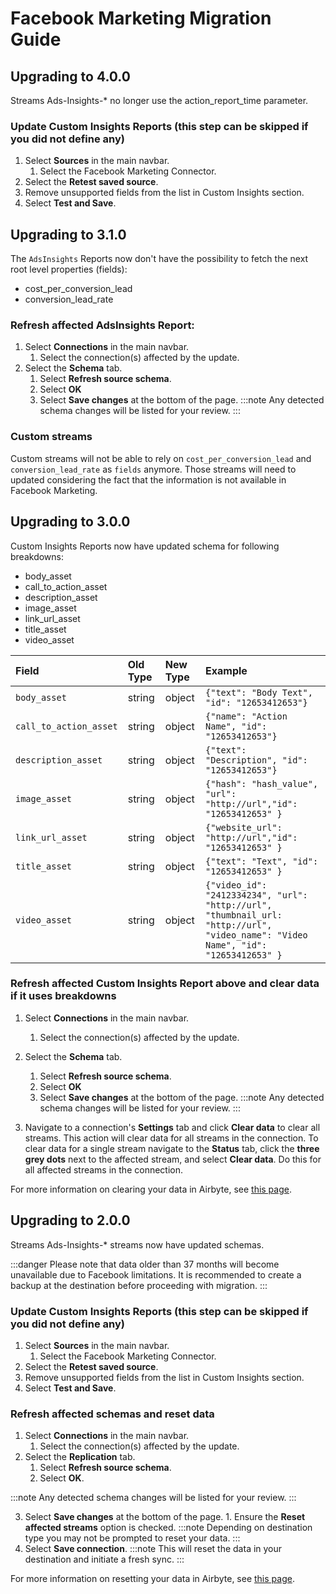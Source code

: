 # Facebook Marketing Migration Guide

## Upgrading to 4.0.0

Streams Ads-Insights-* no longer use the action_report_time parameter.

### Update Custom Insights Reports (this step can be skipped if you did not define any)

1. Select **Sources** in the main navbar.
   1. Select the Facebook Marketing Connector.
2. Select the **Retest saved source**.
3. Remove unsupported fields from the list in Custom Insights section.
4. Select **Test and Save**.

## Upgrading to 3.1.0

The `AdsInsights` Reports now don't have the possibility to fetch the next root level properties (fields):
- cost_per_conversion_lead
- conversion_lead_rate

### Refresh affected AdsInsights Report:

1. Select **Connections** in the main navbar.
   1. Select the connection(s) affected by the update.
2. Select the **Schema** tab. 
    1. Select **Refresh source schema**. 
    2. Select **OK** 
    3. Select **Save changes** at the bottom of the page.
   :::note
   Any detected schema changes will be listed for your review.
   :::

### Custom streams

Custom streams will not be able to rely on `cost_per_conversion_lead` and `conversion_lead_rate` as `fields` anymore. Those streams will need to updated considering the fact that the information is not available in Facebook Marketing.

## Upgrading to 3.0.0

Custom Insights Reports now have updated schema for following breakdowns:

- body_asset
- call_to_action_asset
- description_asset
- image_asset
- link_url_asset
- title_asset
- video_asset

| Field                  | Old Type | New Type | Example                                                                                                                           |
| :--------------------- | :------- | :------- | :-------------------------------------------------------------------------------------------------------------------------------- |
| `body_asset`           | string   | object   | `{"text": "Body Text", "id": "12653412653"}`                                                                                      |
| `call_to_action_asset` | string   | object   | `{"name": "Action Name", "id": "12653412653"}`                                                                                    |
| `description_asset`    | string   | object   | `{"text": "Description", "id": "12653412653"}`                                                                                    |
| `image_asset`          | string   | object   | `{"hash": "hash_value", "url": "http://url","id": "12653412653" }`                                                                |
| `link_url_asset`       | string   | object   | `{"website_url": "http://url","id": "12653412653" }`                                                                              |
| `title_asset`          | string   | object   | `{"text": "Text", "id": "12653412653" }`                                                                                          |
| `video_asset`          | string   | object   | `{"video_id": "2412334234", "url": "http://url", "thumbnail_url: "http://url", "video_name": "Video Name", "id": "12653412653" }` |

### Refresh affected Custom Insights Report above and clear data if it uses breakdowns

1. Select **Connections** in the main navbar.
   1. Select the connection(s) affected by the update.
2. Select the **Schema** tab. 
    1. Select **Refresh source schema**. 
    2. Select **OK** 
    3. Select **Save changes** at the bottom of the page.
   :::note
   Any detected schema changes will be listed for your review.
   :::

3. Navigate to a connection's **Settings** tab and click **Clear data** to clear all streams. This action will clear data for all streams in the connection. To clear data for a single stream navigate to the **Status** tab,  click the **three grey dots** next to the affected stream, and select **Clear data**. Do this for all affected streams in the connection.

For more information on clearing your data in Airbyte, see [this page](/platform/operator-guides/clear).

## Upgrading to 2.0.0

Streams Ads-Insights-\* streams now have updated schemas.

:::danger
Please note that data older than 37 months will become unavailable due to Facebook limitations.
It is recommended to create a backup at the destination before proceeding with migration.
:::

### Update Custom Insights Reports (this step can be skipped if you did not define any)

1. Select **Sources** in the main navbar.
   1. Select the Facebook Marketing Connector.
2. Select the **Retest saved source**.
3. Remove unsupported fields from the list in Custom Insights section.
4. Select **Test and Save**.

### Refresh affected schemas and reset data

1. Select **Connections** in the main navbar.
   1. Select the connection(s) affected by the update.
2. Select the **Replication** tab.
   1. Select **Refresh source schema**.
   2. Select **OK**.

:::note
Any detected schema changes will be listed for your review.
:::

3. Select **Save changes** at the bottom of the page. 1. Ensure the **Reset affected streams** option is checked.
   :::note
   Depending on destination type you may not be prompted to reset your data.
   :::
4. Select **Save connection**.
   :::note
   This will reset the data in your destination and initiate a fresh sync.
   :::

For more information on resetting your data in Airbyte, see [this page](/platform/operator-guides/clear).
